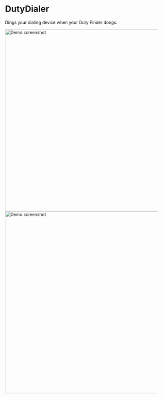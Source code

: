 <h1>DutyDialer</h1>
<p>Dings your dialing device when your Duty Finder dongs.</p>
<img src="https://user-images.githubusercontent.com/49822414/125893385-34c3f0b8-bde9-4e78-a9a4-98bcc086d737.png" alt="Demo screenshot" height=600 align="left" />
<img src="https://user-images.githubusercontent.com/49822414/125893416-b425402f-6c58-4ac1-a5b9-0a6f46661f31.png" alt="Demo screenshot" height=600 align="left" />
